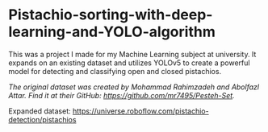 # Pistachio-sorting-with-deep-learning-and-YOLO-algorithm
This was a project I made for my Machine Learning subject at university. It expands on an existing dataset and utilizes YOLOv5 to create a powerful model for detecting and classifying open and closed pistachios.

*The original dataset was created by Mohammad Rahimzadeh and Abolfazl Attar. Find it at their GitHub: https://github.com/mr7495/Pesteh-Set.*

Expanded dataset: https://universe.roboflow.com/pistachio-detection/pistachios
